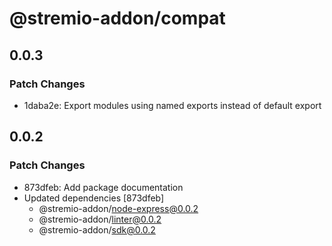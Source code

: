 # @stremio-addon/compat

## 0.0.3

### Patch Changes

- 1daba2e: Export modules using named exports instead of default export

## 0.0.2

### Patch Changes

- 873dfeb: Add package documentation
- Updated dependencies [873dfeb]
  - @stremio-addon/node-express@0.0.2
  - @stremio-addon/linter@0.0.2
  - @stremio-addon/sdk@0.0.2
